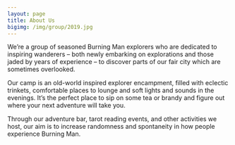 ```yaml
---
layout: page
title: About Us
bigimg: /img/group/2019.jpg
---
```


We’re a group of seasoned Burning Man explorers who are dedicated to inspiring wanderers – both newly embarking on explorations and those jaded by years of experience – to discover parts of our fair city which are sometimes overlooked.

Our camp is an old-world inspired explorer encampment, filled with eclectic trinkets, comfortable places to lounge and soft lights and sounds in the evenings. It’s the perfect place to sip on some tea or brandy and figure out where your next adventure will take you.

Through our adventure bar, tarot reading events, and other activities we host, our aim is to increase randomness and spontaneity in how people experience Burning Man.
